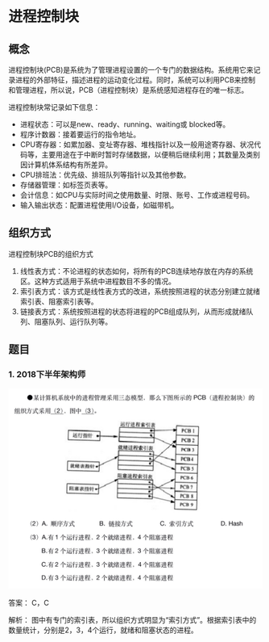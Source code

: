 # 进程控制块

## 概念

进程控制块(PCB)是系统为了管理进程设置的一个专门的数据结构。系统用它来记录进程的外部特征，描述进程的运动变化过程。同时，系统可以利用PCB来控制和管理进程，所以说，PCB（进程控制块）是系统感知进程存在的唯一标志。

进程控制块常记录如下信息：

* 进程状态：可以是new、ready、running、waiting或 blocked等。
* 程序计数器：接着要运行的指令地址。
* CPU寄存器：如累加器、变址寄存器、堆栈指针以及一般用途寄存器、状况代码等，主要用途在于中断时暂时存储数据，以便稍后继续利用；其数量及类别因计算机体系结构有所差异。
* CPU排班法：优先级、排班队列等指针以及其他参数。
* 存储器管理：如标签页表等。
* 会计信息：如CPU与实际时间之使用数量、时限、账号、工作或进程号码。
* 输入输出状态：配置进程使用I/O设备，如磁带机。

## 组织方式

进程控制块PCB的组织方式
1. 线性表方式：不论进程的状态如何，将所有的PCB连续地存放在内存的系统区。这种方式适用于系统中进程数目不多的情况。
2. 索引表方式：该方式是线性表方式的改进，系统按照进程的状态分别建立就绪索引表、阻塞索引表等。
3. 链接表方式：系统按照进程的状态将进程的PCB组成队列，从而形成就绪队列、阻塞队列、运行队列等。

## 题目

### 1. 2018下半年架构师
![题目1](./imgs/pcb_2018-1.jpg)

答案： C，C

解析： 图中有专门的索引表，所以组织方式明显为“索引方式”。根据索引表中的数量统计，分别是2，3，4个运行，就绪和阻塞状态的进程。